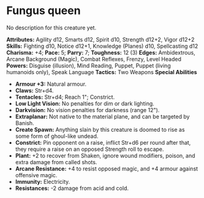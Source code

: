 # Fungus queen

No description for this creature yet.

**Attributes:** Agility d12, Smarts d12, Spirit d10, Strength d12+2,
Vigor d12+2
**Skills:** Fighting d10, Notice d12+1, Knowledge (Planes) d10,
Spellcasting d12
**Charisma:** +4; **Pace:** 5; **Parry:** 7; **Toughness:** 12 (3)
**Edges:** Ambidextrous, Arcane Background (Magic), Combat Reflexes,
Frenzy, Level Headed
**Powers:** Disguise (illusion), Mind Reading, Puppet, Puppet (living
humanoids only), Speak Language
**Tactics:** Two Weapons
**Special Abilities**

- **Armour +3:** Natural armour.
- **Claws:** Str+d4.
- **Tentacles:** Str+d4; Reach 1"; Constrict.
- **Low Light Vision:** No penalties for dim or dark lighting.
- **Darkvision:** No vision penalties for darkness (range 12").
- **Extraplanar:** Not native to the material plane, and can be targeted
by Banish.
- **Create Spawn:** Anything slain by this creature is doomed to rise as
some form of ghoul-like undead.
- **Constrict:** Pin opponent on a raise, inflict Str+d6 per round after
that, they require a raise on an opposed Strength roll to escape.
- **Plant:** +2 to recover from Shaken, ignore wound modifiers, poison,
and extra damage from called shots.
- **Arcane Resistance:** +4 to resist opposed magic, and +4 armour
against offensive magic.
- **Immunity:** Electricity.
- **Resistances:** -2 damage from acid and cold.
